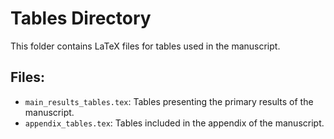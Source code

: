 # Tables Directory

This folder contains LaTeX files for tables used in the manuscript.

## Files:

- `main_results_tables.tex`: Tables presenting the primary results of the manuscript.
- `appendix_tables.tex`: Tables included in the appendix of the manuscript.
